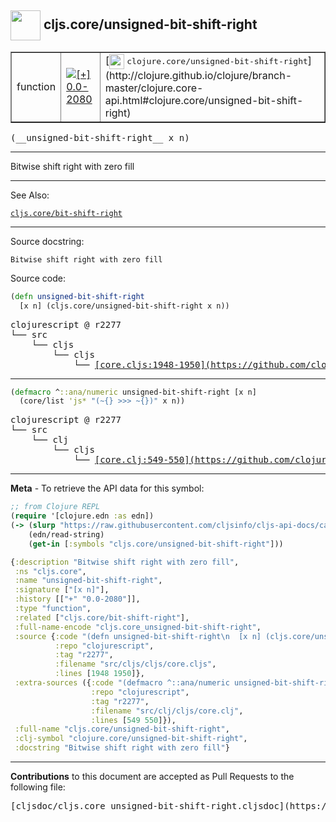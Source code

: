 ## <img width="48px" valign="middle" src="http://i.imgur.com/Hi20huC.png"> cljs.core/unsigned-bit-shift-right

 <table border="1">
<tr>

<td>function</td>
<td><a href="https://github.com/cljsinfo/cljs-api-docs/tree/0.0-2080"><img valign="middle" alt="[+] 0.0-2080" src="https://img.shields.io/badge/+-0.0--2080-lightgrey.svg"></a> </td>
<td>
[<img height="24px" valign="middle" src="http://i.imgur.com/1GjPKvB.png"> <samp>clojure.core/unsigned-bit-shift-right</samp>](http://clojure.github.io/clojure/branch-master/clojure.core-api.html#clojure.core/unsigned-bit-shift-right)
</td>
</tr>
</table>

 <samp>
(__unsigned-bit-shift-right__ x n)<br>
</samp>

---

Bitwise shift right with zero fill

---


See Also:

[`cljs.core/bit-shift-right`](cljs.core_bit-shift-right.md)<br>

---

Source docstring:

```
Bitwise shift right with zero fill
```

Source code:

```clj
(defn unsigned-bit-shift-right
  [x n] (cljs.core/unsigned-bit-shift-right x n))
```

 <pre>
clojurescript @ r2277
└── src
    └── cljs
        └── cljs
            └── <ins>[core.cljs:1948-1950](https://github.com/clojure/clojurescript/blob/r2277/src/cljs/cljs/core.cljs#L1948-L1950)</ins>
</pre>


---

```clj
(defmacro ^::ana/numeric unsigned-bit-shift-right [x n]
  (core/list 'js* "(~{} >>> ~{})" x n))
```

 <pre>
clojurescript @ r2277
└── src
    └── clj
        └── cljs
            └── <ins>[core.clj:549-550](https://github.com/clojure/clojurescript/blob/r2277/src/clj/cljs/core.clj#L549-L550)</ins>
</pre>

---

__Meta__ - To retrieve the API data for this symbol:

```clj
;; from Clojure REPL
(require '[clojure.edn :as edn])
(-> (slurp "https://raw.githubusercontent.com/cljsinfo/cljs-api-docs/catalog/cljs-api.edn")
    (edn/read-string)
    (get-in [:symbols "cljs.core/unsigned-bit-shift-right"]))
```

```clj
{:description "Bitwise shift right with zero fill",
 :ns "cljs.core",
 :name "unsigned-bit-shift-right",
 :signature ["[x n]"],
 :history [["+" "0.0-2080"]],
 :type "function",
 :related ["cljs.core/bit-shift-right"],
 :full-name-encode "cljs.core_unsigned-bit-shift-right",
 :source {:code "(defn unsigned-bit-shift-right\n  [x n] (cljs.core/unsigned-bit-shift-right x n))",
          :repo "clojurescript",
          :tag "r2277",
          :filename "src/cljs/cljs/core.cljs",
          :lines [1948 1950]},
 :extra-sources ({:code "(defmacro ^::ana/numeric unsigned-bit-shift-right [x n]\n  (core/list 'js* \"(~{} >>> ~{})\" x n))",
                  :repo "clojurescript",
                  :tag "r2277",
                  :filename "src/clj/cljs/core.clj",
                  :lines [549 550]}),
 :full-name "cljs.core/unsigned-bit-shift-right",
 :clj-symbol "clojure.core/unsigned-bit-shift-right",
 :docstring "Bitwise shift right with zero fill"}

```

---

__Contributions__ to this document are accepted as Pull Requests to the following file:

 <pre>
[cljsdoc/cljs.core_unsigned-bit-shift-right.cljsdoc](https://github.com/cljsinfo/cljs-api-docs/blob/master/cljsdoc/cljs.core_unsigned-bit-shift-right.cljsdoc)
</pre>


